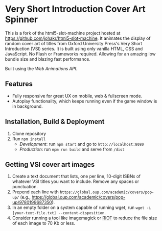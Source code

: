# Very Short Introduction Cover Art Spinner

This is a fork of the html5-slot-machine project hosted at https://github.com/johakr/html5-slot-machine. It animates the display of random cover art of titles from Oxford University Press's
Very Short Introduction (VSI) series. It is built using only vanilla HTML, CSS and JavaScript.
No Flash or Frameworks required. Allowing for an amazing low bundle size and blazing fast performance.

Built using the _Web Animations API_.

## Features

- Fully responsive for great UX on mobile, web & fullscreen mode.
- Autoplay functionality, which keeps running even if the game window is in background.

## Installation, Build & Deployment

1. Clone repository
2. Run `npm install`
   - _Development_: run `npm start` and go to `http://localhost:8080`
   - _Production_: run `npm run build` and serve from `/dist`

## Getting VSI cover art images

1. Create a text document that lists, one per line, 10-digit ISBNs of whatever VSI titles you want to include. Remove any spaces or punctuation.
2. Prepend each line with `https://global.oup.com/academic/covers/pop-up/` (e.g., https://global.oup.com/academic/covers/pop-up/9780199687350).
3. In an empty folder on a system capable of running wget, run `wget -i [your-text-file.txt] --content-disposition`.
4. Consider running a tool like imagemagick or [RIOT](https://riot-optimizer.com/) to reduce the file size of each image to 70 Kb or less.


